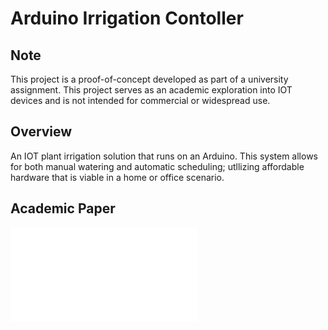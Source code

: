 # Arduino Irrigation Contoller

## Note

This project is a proof-of-concept developed as part of a university assignment. This project serves as an academic exploration into IOT devices and is not intended for commercial or widespread use.

## Overview

An IOT plant irrigation solution that runs on an Arduino. This system allows for both manual watering and automatic scheduling; utllizing affordable hardware that is viable in a home or office scenario.

## Academic Paper

<object data="paper.pdf" type="application/pdf">
    <embed src="paper.pdf" type="application/pdf">
    </embed>
</object>